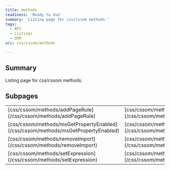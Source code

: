 ```yaml
---
title: methods
readiness: 'Ready to Use'
summary: 'Listing page for css/cssom methods.'
tags:
  - API
  - Listings
  - DOM
uri: css/cssom/methods

---
```

## Summary

Listing page for css/cssom methods.

## Subpages

<table class="mw-prefixindex-list-table">
<tr>
<td>
[css/cssom/methods/addPageRule](/css/cssom/methods/addPageRule)

</td>
<td>
[css/cssom/methods/addRule](/css/cssom/methods/addRule)

</td>
<td>
[css/cssom/methods/getExpression](/css/cssom/methods/getExpression)

</td>
</tr>
<tr>
<td>
[css/cssom/methods/msGetPropertyEnabled](/css/cssom/methods/msGetPropertyEnabled)

</td>
<td>
[css/cssom/methods/msPutPropertyEnabled](/css/cssom/methods/msPutPropertyEnabled)

</td>
<td>
[css/cssom/methods/removeExpression](/css/cssom/methods/removeExpression)

</td>
</tr>
<tr>
<td>
[css/cssom/methods/removeImport](/css/cssom/methods/removeImport)

</td>
<td>
[css/cssom/methods/removeProperty](/css/cssom/methods/removeProperty)

</td>
<td>
[css/cssom/methods/removeRule](/css/cssom/methods/removeRule)

</td>
</tr>
<tr>
<td>
[css/cssom/methods/setExpression](/css/cssom/methods/setExpression)

</td>
<td>
[css/cssom/methods/setProperty](/css/cssom/methods/setProperty)

</td>
</tr>
</table>
